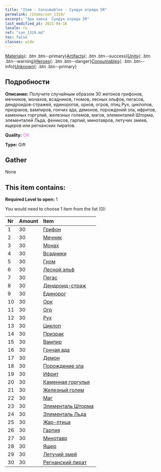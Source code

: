 ```yaml
---
title: "Item - Consumables - Сундук отряда SR"
permalink: /Items/con_1319/
excerpt: "Эра хаоса  Сундук отряда SR"
last_modified_at: 2021-04-16
locale: ru
ref: "con_1319.md"
toc: false
classes: wide
---
```

 [Materials](/ru/Items/){: .btn .btn--primary}[Artifacts](/ru/Items/Artifacts/){: .btn .btn--success}[Units](/ru/Items/Units/){: .btn .btn--warning}[Heroes](/ru/Items/Heroes/){: .btn .btn--danger}[Consumables](/ru/Items/Consumables/){: .btn .btn--info}[Unknown](/ru/Items/Unknown/){: .btn .btn--primary}

## Подробности
 **Описание:** Получите случайным образом 30 жетонов грифонов, мечников, монахов, всадников, гномов, лесных эльфов, пегасов, дендроидов-стражей, единорогов, орков, огров, птиц Рух, циклопов, призраков, вампиров, гончих ада, демонов, порождений зла, ифритов, каменных горгулий, железных големов, магов, элементалей Шторма, элементалей Льда, фениксов, гарпий, минотавров, летучих змеев, ящеров или регнанских пиратов.

 **Quality:** <span style="color: #DA70D6">OK</span>

 **Type:** Gift

## Gather

  None

## This item contains:

 **Required Level to open:** 1

 You would need to choose 1 item from the list (0):

  | Nr | Amount |     Item    |
  |:---|:-------|:------------|
  | 1 | 30 | [Грифон](/ru/Items/unt_192/) |  | 
  | 2 | 30 | [Мечник](/ru/Items/unt_193/) |  | 
  | 3 | 30 | [Монах](/ru/Items/unt_194/) |  | 
  | 4 | 30 | [Всадники](/ru/Items/unt_195/) |  | 
  | 5 | 30 | [Гном](/ru/Items/unt_200/) |  | 
  | 6 | 30 | [Лесной эльф](/ru/Items/unt_201/) |  | 
  | 7 | 30 | [Пегас](/ru/Items/unt_202/) |  | 
  | 8 | 30 | [Дендроид-страж](/ru/Items/unt_203/) |  | 
  | 9 | 30 | [Единорог](/ru/Items/unt_204/) |  | 
  | 10 | 30 | [Орк](/ru/Items/unt_219/) |  | 
  | 11 | 30 | [Огр](/ru/Items/unt_220/) |  | 
  | 12 | 30 | [Рух](/ru/Items/unt_221/) |  | 
  | 13 | 30 | [Циклоп](/ru/Items/unt_222/) |  | 
  | 14 | 30 | [Призрак](/ru/Items/unt_210/) |  | 
  | 15 | 30 | [Вампир](/ru/Items/unt_211/) |  | 
  | 16 | 30 | [Гончая ада](/ru/Items/unt_228/) |  | 
  | 17 | 30 | [Демон](/ru/Items/unt_229/) |  | 
  | 18 | 30 | [Порождение зла](/ru/Items/unt_230/) |  | 
  | 19 | 30 | [Ифрит](/ru/Items/unt_231/) |  | 
  | 20 | 30 | [Каменная горгулья](/ru/Items/unt_236/) |  | 
  | 21 | 30 | [Железный голем](/ru/Items/unt_237/) |  | 
  | 22 | 30 | [Маг](/ru/Items/unt_238/) |  | 
  | 23 | 30 | [Элементаль Шторма](/ru/Items/unt_263/) |  | 
  | 24 | 30 | [Элементаль Льда](/ru/Items/unt_264/) |  | 
  | 25 | 30 | [Жар-птица](/ru/Items/unt_268/) |  | 
  | 26 | 30 | [Гарпия](/ru/Items/unt_245/) |  | 
  | 27 | 30 | [Минотавр](/ru/Items/unt_248/) |  | 
  | 28 | 30 | [Ящер](/ru/Items/unt_254/) |  | 
  | 29 | 30 | [Летучий змей](/ru/Items/unt_255/) |  | 
  | 30 | 30 | [Регнанский пират](/ru/Items/unt_273/) |  | 
